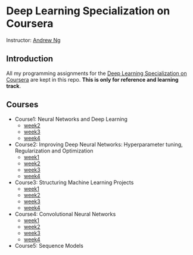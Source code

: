 # Deep Learning Specialization on Coursera
Instructor: [Andrew Ng](http://www.andrewng.org/)

## Introduction
All my programming assignments for the [Deep Learning Specialization on Coursera](https://www.coursera.org/specializations/deep-learning) are kept in this repo. **This is only for reference and learning track**. 

## Courses 
- Course1: Neural Networks and Deep Learning
  - [week2](https://github.com/zyunsg/deep-learning/tree/master/course1/week2)
  - [week3](https://github.com/zyunsg/deep-learning/tree/master/course1/week3)
  - [week4](https://github.com/zyunsg/deep-learning/tree/master/course1/week4)
- Course2: Improving Deep Neural Networks: Hyperparameter tuning, Regularization and Optimization
  - [week1]()
  - [week2]()
  - [week3]()
  - [week4]()
- Course3: Structuring Machine Learning Projects
  - [week1]()
  - [week2]()
  - [week3]()
  - [week4]()
- Course4: Convolutional Neural Networks
  - [week1]()
  - [week2]()
  - [week3]()
  - [week4]()
- Course5: Sequence Models
